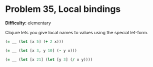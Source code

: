 # Problem 35, Local bindings

**Difficulty:** elementary

Clojure lets you give local names to values using the special let-form.

```clj
(= __ (let [x 5] (+ 2 x)))
```

```clj
(= __ (let [x 3, y 10] (- y x)))
```

```clj
(= __ (let [x 21] (let [y 3] (/ x y))))
```
